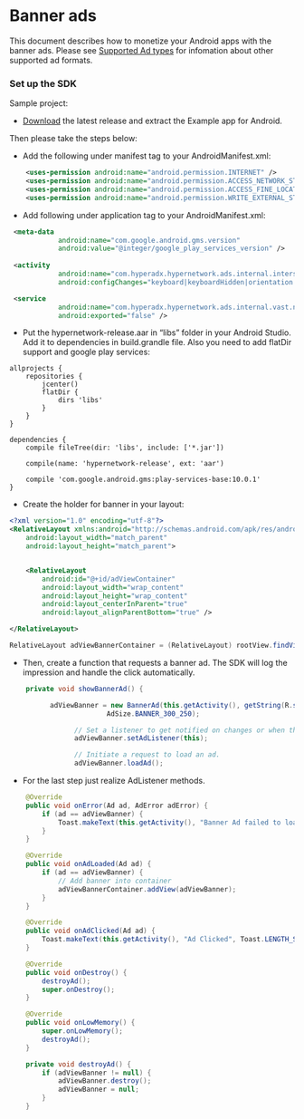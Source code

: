 # Banner ads

This document describes how to monetize your Android apps with the banner ads. Please see [Supported Ad types](https://github.com/hyperads/android-sdk#supported-ad-types) for infomation about other supported ad formats.

### Set up the SDK

Sample project:

* [Download](https://github.com/hyperads/android-sdk/releases) the latest release and extract the Example app for Android.

Then please take the steps below:

* Add the following under manifest tag to your AndroidManifest.xml:

```xml
    <uses-permission android:name="android.permission.INTERNET" />
    <uses-permission android:name="android.permission.ACCESS_NETWORK_STATE" />
    <uses-permission android:name="android.permission.ACCESS_FINE_LOCATION" />
    <uses-permission android:name="android.permission.WRITE_EXTERNAL_STORAGE" />
```

* Add following under application tag to your AndroidManifest.xml:

```xml
 <meta-data
            android:name="com.google.android.gms.version"
            android:value="@integer/google_play_services_version" />
            
 <activity
            android:name="com.hyperadx.hypernetwork.ads.internal.interstitial.HadNetworkActivity"
            android:configChanges="keyboard|keyboardHidden|orientation|screenLayout|uiMode|screenSize|smallestScreenSize" />

 <service
            android:name="com.hyperadx.hypernetwork.ads.internal.vast.network.asynctask.VASTAsyncTask$Async"
            android:exported="false" />
```

* Put the hypernetwork-release.aar in “libs” folder in your Android Studio. Add it to dependencies in build.grandle file. Also you need to add flatDir support and google play services:

```groove
allprojects {
    repositories {
        jcenter()
        flatDir {
            dirs 'libs'
        }
    }
}

dependencies {
    compile fileTree(dir: 'libs', include: ['*.jar'])

    compile(name: 'hypernetwork-release', ext: 'aar')

    compile 'com.google.android.gms:play-services-base:10.0.1'
}
```

* Create the holder for banner in your layout:

```xml
<?xml version="1.0" encoding="utf-8"?>
<RelativeLayout xmlns:android="http://schemas.android.com/apk/res/android"
    android:layout_width="match_parent"
    android:layout_height="match_parent">


    <RelativeLayout
        android:id="@+id/adViewContainer"
        android:layout_width="wrap_content"
        android:layout_height="wrap_content"
        android:layout_centerInParent="true"
        android:layout_alignParentBottom="true" />

</RelativeLayout>
```

```java
RelativeLayout adViewBannerContainer = (RelativeLayout) rootView.findViewById(R.id.adViewContainer);
```

* Then, create a function that requests a banner ad. The SDK will log the impression and handle the click automatically.

```java
    private void showBannerAd() {

          adViewBanner = new BannerAd(this.getActivity(), getString(R.string.bannerAdPlacement),
                        AdSize.BANNER_300_250);

                // Set a listener to get notified on changes or when the user interact with the ad.
                adViewBanner.setAdListener(this);

                // Initiate a request to load an ad.
                adViewBanner.loadAd();
```

* For the last step just realize AdListener methods.

```java
    @Override
    public void onError(Ad ad, AdError adError) {
        if (ad == adViewBanner) {
            Toast.makeText(this.getActivity(), "Banner Ad failed to load with error: " + adError.getErrorMessage(), Toast.LENGTH_SHORT).show();
        }
    }

    @Override
    public void onAdLoaded(Ad ad) {
        if (ad == adViewBanner) {
            // Add banner into container
            adViewBannerContainer.addView(adViewBanner);
        }
    }

    @Override
    public void onAdClicked(Ad ad) {
        Toast.makeText(this.getActivity(), "Ad Clicked", Toast.LENGTH_SHORT).show();
    }

    @Override
    public void onDestroy() {
        destroyAd();
        super.onDestroy();
    }

    @Override
    public void onLowMemory() {
        super.onLowMemory();
        destroyAd();
    }

    private void destroyAd() {
        if (adViewBanner != null) {
            adViewBanner.destroy();
            adViewBanner = null;
        }
    }
```